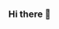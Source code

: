 ### Hi there 👋

<!--
**EnzoMendesss/EnzoMendesss** is a ✨ _special_ ✨ repository because its `README.md` (this file) appears on your GitHub profile.

Here are some ideas to get you started:

- 🔭 I'm currently a student
- 🌱 I’m currently learning programming
- 🤔 I’m looking for help with JS
- 📫 How to reach me: 
-->
